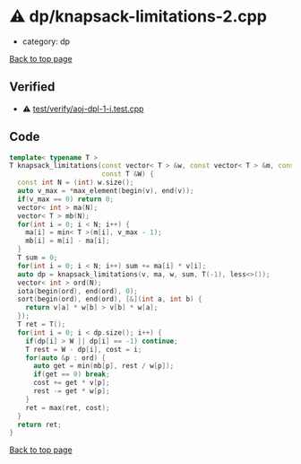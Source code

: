 <!-- mathjax config similar to math.stackexchange -->
<script type="text/javascript" async
  src="https://cdnjs.cloudflare.com/ajax/libs/mathjax/2.7.5/MathJax.js?config=TeX-MML-AM_CHTML">
</script>
<script type="text/x-mathjax-config">
  MathJax.Hub.Config({
    TeX: { equationNumbers: { autoNumber: "AMS" }},
    tex2jax: {
      inlineMath: [ ['$','$'] ],
      processEscapes: true
    },
    "HTML-CSS": { matchFontHeight: false },
    displayAlign: "left",
    displayIndent: "2em"
  });
</script>

<script type="text/javascript" src="https://cdnjs.cloudflare.com/ajax/libs/jquery/3.4.1/jquery.min.js"></script>
<script src="https://cdn.jsdelivr.net/npm/jquery-balloon-js@1.1.2/jquery.balloon.min.js" integrity="sha256-ZEYs9VrgAeNuPvs15E39OsyOJaIkXEEt10fzxJ20+2I=" crossorigin="anonymous"></script>
<script type="text/javascript" src="../../assets/js/copy-button.js"></script>
<link rel="stylesheet" href="../../assets/css/copy-button.css" />


# :warning: dp/knapsack-limitations-2.cpp
* category: dp


[Back to top page](../../index.html)



## Verified
* :warning: [test/verify/aoj-dpl-1-i.test.cpp](../../verify/test/verify/aoj-dpl-1-i.test.cpp.html)


## Code
```cpp
template< typename T >
T knapsack_limitations(const vector< T > &w, const vector< T > &m, const vector< int > &v,
                       const T &W) {
  const int N = (int) w.size();
  auto v_max = *max_element(begin(v), end(v));
  if(v_max == 0) return 0;
  vector< int > ma(N);
  vector< T > mb(N);
  for(int i = 0; i < N; i++) {
    ma[i] = min< T >(m[i], v_max - 1);
    mb[i] = m[i] - ma[i];
  }
  T sum = 0;
  for(int i = 0; i < N; i++) sum += ma[i] * v[i];
  auto dp = knapsack_limitations(v, ma, w, sum, T(-1), less<>());
  vector< int > ord(N);
  iota(begin(ord), end(ord), 0);
  sort(begin(ord), end(ord), [&](int a, int b) {
    return v[a] * w[b] > v[b] * w[a];
  });
  T ret = T();
  for(int i = 0; i < dp.size(); i++) {
    if(dp[i] > W || dp[i] == -1) continue;
    T rest = W - dp[i], cost = i;
    for(auto &p : ord) {
      auto get = min(mb[p], rest / w[p]);
      if(get == 0) break;
      cost += get * v[p];
      rest -= get * w[p];
    }
    ret = max(ret, cost);
  }
  return ret;
}

```

[Back to top page](../../index.html)

